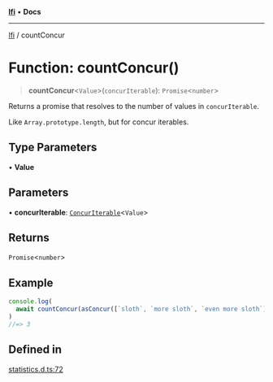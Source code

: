 [**lfi**](../readme.md) • **Docs**

---

[lfi](../globals.md) / countConcur

# Function: countConcur()

> **countConcur**\<`Value`\>(`concurIterable`): `Promise`\<`number`\>

Returns a promise that resolves to the number of values in `concurIterable`.

Like `Array.prototype.length`, but for concur iterables.

## Type Parameters

• **Value**

## Parameters

• **concurIterable**:
[`ConcurIterable`](../type-aliases/ConcurIterable.md)\<`Value`\>

## Returns

`Promise`\<`number`\>

## Example

```js
console.log(
  await countConcur(asConcur([`sloth`, `more sloth`, `even more sloth`])),
)
//=> 3
```

## Defined in

[statistics.d.ts:72](https://github.com/TomerAberbach/lfi/blob/dd796c78d3ff68ae7bf4a0272b3cbeca688438e7/src/operations/statistics.d.ts#L72)
